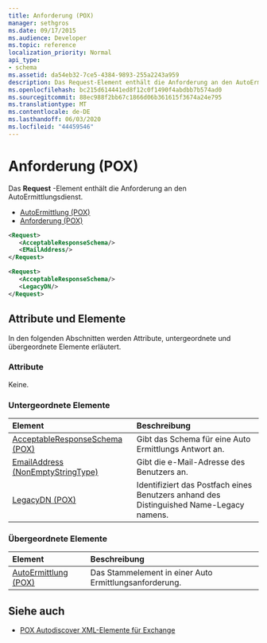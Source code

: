 ```yaml
---
title: Anforderung (POX)
manager: sethgros
ms.date: 09/17/2015
ms.audience: Developer
ms.topic: reference
localization_priority: Normal
api_type:
- schema
ms.assetid: da54eb32-7ce5-4384-9893-255a2243a959
description: Das Request-Element enthält die Anforderung an den AutoErmittlungsdienst.
ms.openlocfilehash: bc215d614441ed8f12c0f1490f4abdbb7b574ad0
ms.sourcegitcommit: 88ec988f2bb67c1866d06b361615f3674a24e795
ms.translationtype: MT
ms.contentlocale: de-DE
ms.lasthandoff: 06/03/2020
ms.locfileid: "44459546"
---
```

# <a name="request-pox"></a>Anforderung (POX)

Das **Request** -Element enthält die Anforderung an den AutoErmittlungsdienst. 
  
- [AutoErmittlung (POX)](autodiscover-pox.md) 
- [Anforderung (POX)](request-pox.md)
  
```xml
<Request>
   <AcceptableResponseSchema/>
   <EMailAddress/>
</Request>
```

```xml
<Request>
   <AcceptableResponseSchema/> 
   <LegacyDN/>
</Request>
```

## <a name="attributes-and-elements"></a>Attribute und Elemente

In den folgenden Abschnitten werden Attribute, untergeordnete und übergeordnete Elemente erläutert.
  
### <a name="attributes"></a>Attribute

Keine.
  
### <a name="child-elements"></a>Untergeordnete Elemente

|**Element**|**Beschreibung**|
|:-----|:-----|
|[AcceptableResponseSchema (POX)](acceptableresponseschema-pox.md) <br/> |Gibt das Schema für eine Auto Ermittlungs Antwort an.  <br/> |
|[EmailAddress (NonEmptyStringType)](emailaddress-nonemptystringtype.md) <br/> |Gibt die e-Mail-Adresse des Benutzers an.  <br/> |
|[LegacyDN (POX)](legacydn-pox.md) <br/> |Identifiziert das Postfach eines Benutzers anhand des Distinguished Name-Legacy namens.  <br/> |
   
### <a name="parent-elements"></a>Übergeordnete Elemente

|**Element**|**Beschreibung**|
|:-----|:-----|
|[AutoErmittlung (POX)](autodiscover-pox.md) <br/> |Das Stammelement in einer Auto Ermittlungsanforderung.  <br/> |
   
## <a name="see-also"></a>Siehe auch

- [POX Autodiscover XML-Elemente für Exchange](pox-autodiscover-xml-elements-for-exchange.md)

